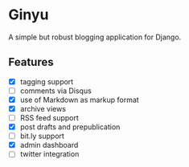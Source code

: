 Ginyu
=====

A simple but robust blogging application for Django.

Features
----

- [x] tagging support
- [ ] comments via Disqus
- [x] use of Markdown as markup format
- [x] archive views
- [ ] RSS feed support
- [x] post drafts and prepublication
- [ ] bit.ly support
- [x] admin dashboard
- [ ] twitter integration
